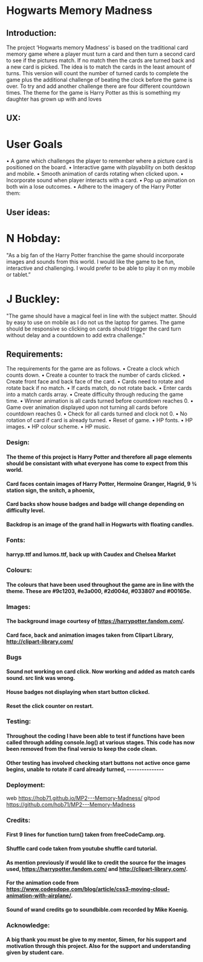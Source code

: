 # Hogwarts Memory Madness
## Introduction: 
 The project ‘Hogwarts memory Madness’ is based on the traditional card memory game where a player must turn a card and then turn a second card to see if the pictures match. If no match then the cards are turned back and a new card is picked. The idea is to match the cards in the least amount of turns.
This version will count the number of turned cards to complete the game plus the additional challenge of beating the clock before the game is over.
To try and add another challenge there are four different countdown times. 
The theme for the game is Harry Potter as this is something my daughter has grown up with and loves
## UX: 
# User Goals
•	A game which challenges the player to remember where a picture card is positioned on the board.
•	Interactive game with playability on both desktop and mobile.
•	Smooth animation of cards rotating when clicked upon.
•	Incorporate sound when player interacts with a card.
•	Pop up animation on both win a lose outcomes.
•	Adhere to the imagery of the Harry Potter them:

## User ideas: 
# N Hobday: 
 "As a big fan of the Harry Potter franchise the game should incorporate images and sounds from this world. I would like the game to be fun, interactive and challenging. I would prefer to be able to play it on my mobile or tablet.”
# J Buckley: 
"The game should have a magical feel in line with the subject matter. Should by easy to use on mobile as I do not us the laptop for games. The game should be responsive so clicking on cards should trigger the card turn without delay and a countdown to add extra challenge."

## Requirements:
The requirements for the game are as follows.
•	Create a clock which counts down.
•	Create a counter to track the number of cards clicked.
•	Create front face and back face of the card.
•	Cards need to rotate and rotate back if no match.
•	If cards match, do not rotate back.
•	Enter cards into a match cards array.
•	Create difficulty through reducing the game time.
•	Winner animation is all cards turned before countdown reaches 0.
•	Game over animation displayed upon not turning all cards before countdown reaches 0.
•	Check for all cards turned and clock not 0.
•	No rotation of card if card is already turned.
•	Reset of game.
•	HP fonts.
•	HP images.
•	HP colour scheme.
•	HP music.


### Design:
#### The theme of this project is Harry Potter and therefore all page elements should be consistant with what everyone has come to expect from this world.
#### Card faces contain images of Harry Potter, Hermoine Granger, Hagrid, 9 ¾ station sign, the snitch, a phoenix, 
#### Card backs show house badges and badge will change depending on difficulty level.
#### Backdrop is an image of the grand hall in Hogwarts with floating candles.

### Fonts: 
#### harryp.ttf and lumos.ttf, back up with Caudex and Chelsea Market

### Colours: 
#### The colours that have been used throughout the game are in line with the theme. These are #9c1203, #e3a000, #2d004d, #033807 and #00165e.

### Images: 
#### The background image courtesy of https://harrypotter.fandom.com/.
#### Card face, back and animation images taken from Clipart Library, http://clipart-library.com/

### Bugs
#### Sound not working on card click. Now working and added as match cards sound. src link was wrong.
#### House badges not displaying when start button clicked.
#### Reset the click counter on restart.


### Testing:
#### Throughout the coding I have been able to test if functions have been called through adding console.log() at various stages. This code has now been removed from the final versio to keep the code clean.
#### Other testing has involved checking start buttons not active once game begins, unable to rotate if card already turned, ---------------

### Deployment:
web https://hob71.github.io/MP2---Memory-Madness/
gitpod https://github.com/hob71/MP2---Memory-Madness

### Credits:
#### First 9 lines for function turn() taken from freeCodeCamp.org.
#### Shuffle card code taken from youtube shuffle card tutorial.
#### As mention previously if would like to credit the source for the images used, https://harrypotter.fandom.com/ and http://clipart-library.com/.
#### For the animation code from https://www.codesdope.com/blog/article/css3-moving-cloud-animation-with-airplane/.
#### Sound of wand credits go to soundbible.com recorded by Mike Koenig.

### Acknowledge:
#### A big thank you must be give to my mentor, Simen, for his support and motivation through this project. Also for the support and understanding given by student care.

